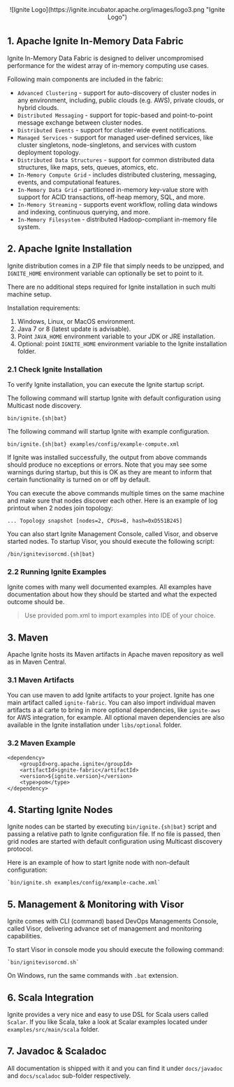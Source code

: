<center>
![Ignite Logo](https://ignite.incubator.apache.org/images/logo3.png "Ignite Logo")
</center>

<div style="height: 5px"></div>

## 1. Apache Ignite In-Memory Data Fabric

Ignite In-Memory Data Fabric is designed to deliver uncompromised performance for the widest array of in-memory computing use cases.

Following main components are included in the fabric:
* `Advanced Clustering` - support for auto-discovery of cluster nodes in any environment, including, public clouds (e.g. AWS), private clouds, or hybrid clouds.
* `Distributed Messaging` - support for topic-based and point-to-point message exchange between cluster nodes.
* `Distributed Events` - support for cluster-wide event notifications.
* `Managed Services` - support for managed user-defined services, like cluster singletons, node-singletons, and services with custom deployment topology.
* `Distributed Data Structures` - support for common distributed data structures, like maps, sets, queues, atomics, etc.
* `In-Memory Compute Grid` - includes distributed clustering, messaging, events, and computational features.
* `In-Memory Data Grid` - partitioned in-memory key-value store with support for ACID transactions, off-heap memory, SQL, and more.
* `In-Memory Streaming` - supports event workflow, rolling data windows and indexing, continuous querying, and more.
* `In-Memory Filesystem` - distributed Hadoop-compliant in-memory file system.

## 2. Apache Ignite Installation
Ignite distribution comes in a ZIP file that simply needs to be unzipped, and `IGNITE_HOME` environment variable can optionally be set to point to it.

There are no additional steps required for Ignite installation in such multi machine setup.

Installation requirements:

1. Windows, Linux, or MacOS environment.
2. Java 7 or 8 (latest update is advisable).
3. Point `JAVA_HOME` environment variable to your JDK or JRE installation.
4. Optional: point `IGNITE_HOME` environment variable to the Ignite installation folder.

### 2.1 Check Ignite Installation

To verify Ignite installation, you can execute the Ignite startup script.

The following command will startup Ignite with default configuration using Multicast node discovery.

    bin/ignite.{sh|bat}

The following command will startup Ignite with example configuration.

    bin/ignite.{sh|bat} examples/config/example-compute.xml

If Ignite was installed successfully, the output from above commands should produce no exceptions or errors.
Note that you may see some warnings during startup, but this is OK as they are meant to inform that certain functionality is turned on or off by default.

You can execute the above commands multiple times on the same machine and make sure that nodes discover each other.
Here is an example of log printout when 2 nodes join topology:

    ... Topology snapshot [nodes=2, CPUs=8, hash=0xD551B245]

You can also start Ignite Management Console, called Visor, and observe started nodes. To startup Visor, you should execute the following script:

    /bin/ignitevisorcmd.{sh|bat}

### 2.2 Running Ignite Examples

Ignite comes with many well documented examples. All examples have documentation about how they should be started and what the expected outcome should be.

> Use provided pom.xml to import examples into IDE of your choice.

## 3. Maven
Apache Ignite hosts its Maven artifacts in Apache maven repository as well as in Maven Central.

### 3.1 Maven Artifacts
You can use maven to add Ignite artifacts to your project. Ignite has one main artifact called `ignite-fabric`. You can also import individual maven artifacts a al carte to bring in more optional dependencies, like `ignite-aws` for AWS integration, for example. All optional maven dependencies are also available in the Ignite  installation under `libs/optional` folder.

### 3.2 Maven Example

    <dependency>
        <groupId>org.apache.ignite</groupId>
        <artifactId>ignite-fabric</artifactId>
        <version>${ignite.version}</version>
        <type>pom</type>
    </dependency>


## 4. Starting Ignite Nodes
Ignite nodes can be started by executing `bin/ignite.{sh|bat}` script and passing a relative path to Ignite configuration file. If no file is passed, then grid nodes are started with default configuration using Multicast discovery protocol.

Here is an example of how to start Ignite node with non-default configuration:

    `bin/ignite.sh examples/config/example-cache.xml`

## 5. Management & Monitoring with Visor
Ignite comes with CLI (command) based DevOps Managements Console, called Visor, delivering advance set of management and monitoring capabilities. 

To start Visor in console mode you should execute the following command:

    `bin/ignitevisorcmd.sh`

On Windows, run the same commands with `.bat` extension.

## 6. Scala Integration
Ignite provides a very nice and easy to use DSL for Scala users called `Scalar`. If you like Scala, take a look at Scalar examples located under `examples/src/main/scala` folder.

## 7. Javadoc & Scaladoc
All documentation is shipped with it and you can find it under `docs/javadoc` and `docs/scaladoc` sub-folder respectively.
